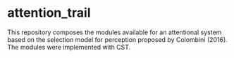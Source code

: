# attention_trail
This repository composes the modules available for an attentional system  based on the selection model for perception proposed by Colombini (2016).  The modules were implemented with CST.
